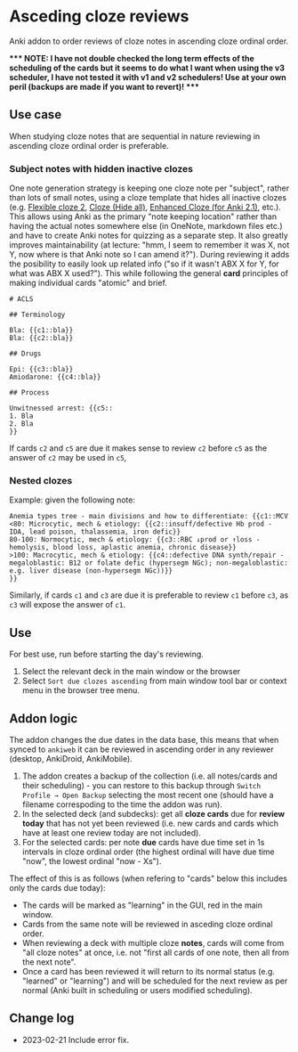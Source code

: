 # Asceding cloze reviews

Anki addon to order reviews of cloze notes in ascending cloze ordinal order.

**\*\*\* NOTE: I have not double checked the long term effects of the scheduling of the cards but it seems to do what I want when using the v3 scheduler, I have not tested it with v1 and v2 schedulers! Use at your own peril (backups are made if you want to revert)!  \*\*\***

## Use case

When studying cloze notes that are sequential in nature reviewing in ascending cloze ordinal order is preferable.

### Subject notes with hidden inactive clozes

One note generation strategy is keeping one cloze note per "subject", rather than lots of small notes, using a cloze template that hides all inactive clozes (e.g. [Flexible cloze 2](https://ankiweb.net/shared/info/1889069832), [Cloze (Hide all)](https://ankiweb.net/shared/info/1709973686), [Enhanced Cloze (for Anki 2.1)](https://ankiweb.net/shared/info/1990296174), etc.). This allows using Anki as the primary "note keeping location" rather than having the actual notes somewhere else (in OneNote, markdown files etc.) and have to create Anki notes for quizzing as a separate step. It also greatly improves maintainability (at lecture: "hmm, I seem to remember it was X, not Y, now where is that Anki note so I can amend it?"). During reviewing it adds the posibility to easily look up related info ("so if it wasn't ABX X for Y, for what was ABX X used?"). This while following the general **card** principles of making individual cards "atomic" and brief.

```text
# ACLS

## Terminology

Bla: {{c1::bla}}
Bla: {{c2::bla}}

## Drugs

Epi: {{c3::bla}}
Amiodarone: {{c4::bla}}

## Process

Unwitnessed arrest: {{c5::
1. Bla
2. Bla
}}

```

If cards `c2` and `c5` are due it makes sense to review `c2` before `c5` as the answer of `c2` may be used in `c5`,

### Nested clozes

Example: given the following note:

```text
Anemia types tree - main divisions and how to differentiate: {{c1::MCV
<80: Microcytic, mech & etiology: {{c2::insuff/defective Hb prod - IDA, lead poison, thalassemia, iron defic}}
80-100: Normocytic, mech & etiology: {{c3::RBC ↓prod or ↑loss - hemolysis, blood loss, aplastic anemia, chronic disease}}
>100: Macrocytic, mech & etiology: {{c4::defective DNA synth/repair - megaloblastic: B12 or folate defic (hypersegm NGc); non-megaloblastic: e.g. liver disease (non-hypersegm NGc))}}
}}
```

Similarly, if cards `c1` and `c3` are due it is preferable to review `c1` before `c3`, as `c3` will expose the answer of `c1`.

## Use

For best use, run before starting the day's reviewing.

1. Select the relevant deck in the main window or the browser
2. Select `Sort due clozes ascending` from main window tool bar or context menu in the browser tree menu.

## Addon logic

The addon changes the due dates in the data base, this means that when synced to `ankiweb` it can be reviewed in ascending order in any reviewer (desktop, AnkiDroid, AnkiMobile).

1. The addon creates a backup of the collection (i.e. all notes/cards and their scheduling) - you can restore to this backup through `Switch Profile → Open Backup` selecting the most recent one (should have a filename correspoding to the time the addon was run).
2. In the selected deck (and subdecks): get all **cloze cards** due for **review today** that has not yet been reviewed (i.e. new cards and cards which have at least one review today are not included).
3. For the selected cards: per note **due** cards have due time set in 1s intervals in cloze ordinal order (the highest ordinal will have due time "now", the lowest ordinal "now - Xs").

The effect of this is as follows (when refering to "cards" below this includes only the cards due today):

- The cards will be marked as "learning" in the GUI, red in the main window.
- Cards from the same note will be reviewed in asceding cloze ordinal order.
- When reviewing a deck with multiple cloze **notes**, cards will come from "all cloze notes" at once, i.e. not "first all cards of one note, then all from the next note".
- Once a card has been reviewed it will return to its normal status (e.g. "learned" or "learning") and will be scheduled for the next review as per normal (Anki built in scheduling or users modified scheduling).

## Change log

- 2023-02-21 Include error fix.